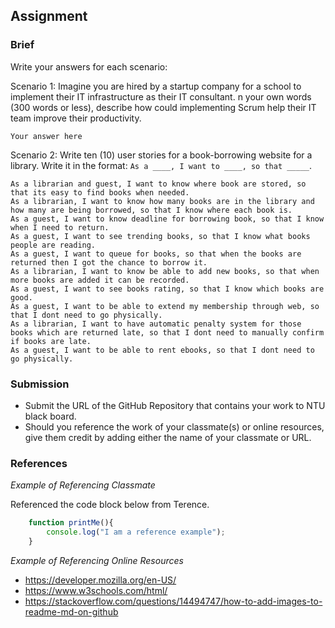 ## Assignment

### Brief

Write your answers for each scenario:

Scenario 1:
Imagine you are hired by a startup company for a school to implement their IT infrastructure as their IT consultant. n your own words (300 words or less), describe how could implementing Scrum help their IT team improve their productivity.

```
Your answer here
```

Scenario 2:
Write ten (10) user stories for a book-borrowing website for a library. Write it in the format: `As a ____, I want to ____, so that _____`.

```
As a librarian and guest, I want to know where book are stored, so that its easy to find books when needed.
As a librarian, I want to know how many books are in the library and how many are being borrowed, so that I know where each book is.
As a guest, I want to know deadline for borrowing book, so that I know when I need to return.
As a guest, I want to see trending books, so that I know what books people are reading.
As a guest, I want to queue for books, so that when the books are returned then I got the chance to borrow it.
As a librarian, I want to know be able to add new books, so that when more books are added it can be recorded.
As a guest, I want to see books rating, so that I know which books are good.
As a guest, I want to be able to extend my membership through web, so that I dont need to go physically.
As a librarian, I want to have automatic penalty system for those books which are returned late, so that I dont need to manually confirm if books are late.
As a guest, I want to be able to rent ebooks, so that I dont need to go physically.
```


### Submission 

- Submit the URL of the GitHub Repository that contains your work to NTU black board.
- Should you reference the work of your classmate(s) or online resources, give them credit by adding either the name of your classmate or URL. 


### References

_Example of Referencing Classmate_

Referenced the code block below from Terence.
```js
    function printMe(){
        console.log("I am a reference example");
    }
```

_Example of Referencing Online Resources_

- https://developer.mozilla.org/en-US/
- https://www.w3schools.com/html/
- https://stackoverflow.com/questions/14494747/how-to-add-images-to-readme-md-on-github

